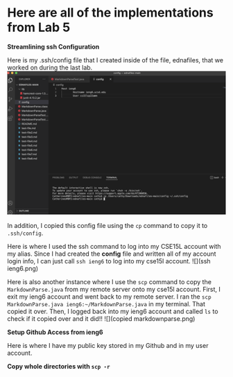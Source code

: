 # Here are all of the implementations from Lab 5

**Streamlining ssh Configuration**


Here is my .ssh/config file that I created inside of the file, ednafiles, that we worked on during the last lab. 
![](sshconfig.png)

In addition, I copied this config file using the `cp` command to copy it to `.ssh/config`.

Here is where I used the ssh command to log into my CSE15L account with my alias. Since I had created the **config** file and written all of my account login info, I can just call `ssh ieng6` to log into my cse15l account.
![](ssh ieng6.png)

Here is also another instance where I use the `scp` command to copy the `MarkdownParse.java` from my remote server onto my cse15l account. First, I exit my ieng6 account and went back to my remote server. I ran the `scp MarkdownParse.java ieng6:~/MarkdownParse.java` in my terminal. That copied it over. Then, I logged back into my ieng6 account and called `ls` to check if it copied over and it did!! 
![](copied markdownparse.png)



**Setup Github Access from ieng6**


Here is where I have my public key stored in my Github and in my user account. 



**Copy whole directories with `scp -r`**

